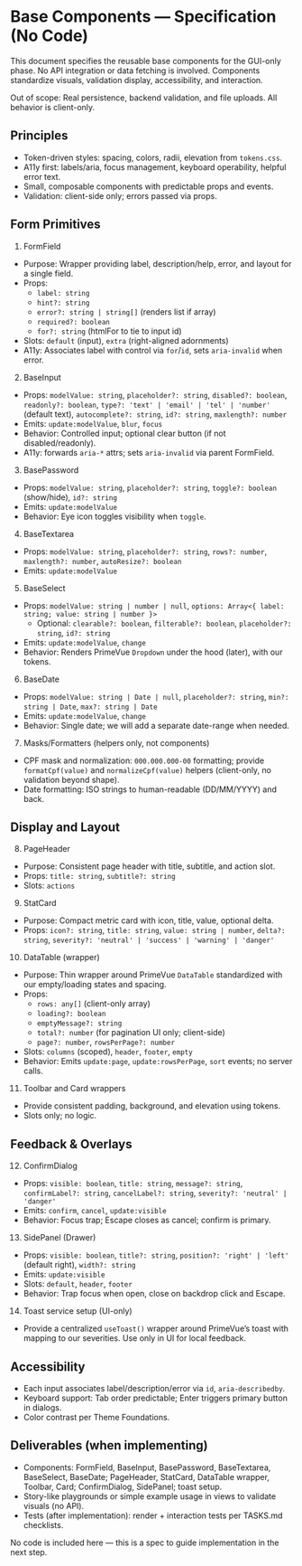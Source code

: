 # Base Components — Specification (No Code)

This document specifies the reusable base components for the GUI-only phase. No API integration or data fetching is involved. Components standardize visuals, validation display, accessibility, and interaction.

Out of scope: Real persistence, backend validation, and file uploads. All behavior is client-only.

## Principles
- Token-driven styles: spacing, colors, radii, elevation from `tokens.css`.
- A11y first: labels/aria, focus management, keyboard operability, helpful error text.
- Small, composable components with predictable props and events.
- Validation: client-side only; errors passed via props.

## Form Primitives

1) FormField
- Purpose: Wrapper providing label, description/help, error, and layout for a single field.
- Props:
  - `label: string`
  - `hint?: string`
  - `error?: string | string[]` (renders list if array)
  - `required?: boolean`
  - `for?: string` (htmlFor to tie to input id)
- Slots: `default` (input), `extra` (right-aligned adornments)
- A11y: Associates label with control via `for`/`id`, sets `aria-invalid` when error.

2) BaseInput
- Props: `modelValue: string`, `placeholder?: string`, `disabled?: boolean`, `readonly?: boolean`, `type?: 'text' | 'email' | 'tel' | 'number'` (default text), `autocomplete?: string`, `id?: string`, `maxlength?: number`
- Emits: `update:modelValue`, `blur`, `focus`
- Behavior: Controlled input; optional clear button (if not disabled/readonly).
- A11y: forwards `aria-*` attrs; sets `aria-invalid` via parent FormField.

3) BasePassword
- Props: `modelValue: string`, `placeholder?: string`, `toggle?: boolean` (show/hide), `id?: string`
- Emits: `update:modelValue`
- Behavior: Eye icon toggles visibility when `toggle`.

4) BaseTextarea
- Props: `modelValue: string`, `placeholder?: string`, `rows?: number`, `maxlength?: number`, `autoResize?: boolean`
- Emits: `update:modelValue`

5) BaseSelect
- Props: `modelValue: string | number | null`, `options: Array<{ label: string; value: string | number }>`
  - Optional: `clearable?: boolean`, `filterable?: boolean`, `placeholder?: string`, `id?: string`
- Emits: `update:modelValue`, `change`
- Behavior: Renders PrimeVue `Dropdown` under the hood (later), with our tokens.

6) BaseDate
- Props: `modelValue: string | Date | null`, `placeholder?: string`, `min?: string | Date`, `max?: string | Date`
- Emits: `update:modelValue`, `change`
- Behavior: Single date; we will add a separate date-range when needed.

7) Masks/Formatters (helpers only, not components)
- CPF mask and normalization: `000.000.000-00` formatting; provide `formatCpf(value)` and `normalizeCpf(value)` helpers (client-only, no validation beyond shape).
- Date formatting: ISO strings to human-readable (DD/MM/YYYY) and back.

## Display and Layout

8) PageHeader
- Purpose: Consistent page header with title, subtitle, and action slot.
- Props: `title: string`, `subtitle?: string`
- Slots: `actions`

9) StatCard
- Purpose: Compact metric card with icon, title, value, optional delta.
- Props: `icon?: string`, `title: string`, `value: string | number`, `delta?: string`, `severity?: 'neutral' | 'success' | 'warning' | 'danger'`

10) DataTable (wrapper)
- Purpose: Thin wrapper around PrimeVue `DataTable` standardized with our empty/loading states and spacing.
- Props:
  - `rows: any[]` (client-only array)
  - `loading?: boolean`
  - `emptyMessage?: string`
  - `total?: number` (for pagination UI only; client-side)
  - `page?: number`, `rowsPerPage?: number`
- Slots: `columns` (scoped), `header`, `footer`, `empty`
- Behavior: Emits `update:page`, `update:rowsPerPage`, `sort` events; no server calls.

11) Toolbar and Card wrappers
- Provide consistent padding, background, and elevation using tokens.
- Slots only; no logic.

## Feedback & Overlays

12) ConfirmDialog
- Props: `visible: boolean`, `title: string`, `message?: string`, `confirmLabel?: string`, `cancelLabel?: string`, `severity?: 'neutral' | 'danger'`
- Emits: `confirm`, `cancel`, `update:visible`
- Behavior: Focus trap; Escape closes as cancel; confirm is primary.

13) SidePanel (Drawer)
- Props: `visible: boolean`, `title?: string`, `position?: 'right' | 'left'` (default right), `width?: string`
- Emits: `update:visible`
- Slots: `default`, `header`, `footer`
- Behavior: Trap focus when open, close on backdrop click and Escape.

14) Toast service setup (UI-only)
- Provide a centralized `useToast()` wrapper around PrimeVue’s toast with mapping to our severities. Use only in UI for local feedback.

## Accessibility
- Each input associates label/description/error via `id`, `aria-describedby`.
- Keyboard support: Tab order predictable; Enter triggers primary button in dialogs.
- Color contrast per Theme Foundations.

## Deliverables (when implementing)
- Components: FormField, BaseInput, BasePassword, BaseTextarea, BaseSelect, BaseDate; PageHeader, StatCard, DataTable wrapper, Toolbar, Card; ConfirmDialog, SidePanel; toast setup.
- Story-like playgrounds or simple example usage in views to validate visuals (no API).
- Tests (after implementation): render + interaction tests per TASKS.md checklists.

No code is included here — this is a spec to guide implementation in the next step.
